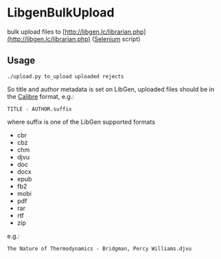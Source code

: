 # LibgenBulkUpload
bulk upload files to [http://libgen.lc/librarian.php](http://libgen.lc/librarian.php) ([Selenium](https://isidore.co/calibre/#panel=book_details&book_id=8602) script)

## Usage
```./upload.py to_upload uploaded rejects```

So title and author metadata is set on LibGen, uploaded files should be in the [Calibre](https://calibre-ebook.com/) format, e.g.:

    TITLE - AUTHOR.suffix

where suffix is one of the LibGen supported formats

 - cbr
 - cbz
 - chm
 - djvu
 - doc
 - docx
 - epub
 - fb2
 - mobi
 - pdf
 - rar
 - rtf
 - zip

e.g.:

    The Nature of Thermodynamics - Bridgman, Percy Williams.djvu
